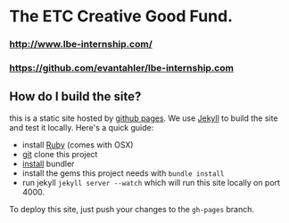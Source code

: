 # The ETC Creative Good Fund.
### http://www.lbe-internship.com/
### https://github.com/evantahler/lbe-internship.com

## How do I build the site?

this is a static site hosted by [github pages](http://pages.github.com/).  We use [Jekyll](http://jekyllrb.com/) to build the site and test it locally.  Here's a quick guide:

- install [Ruby](http://www.ruby-lang.org/) (comes with OSX)
- [git](http://git-scm.com/) clone this project
- [install](http://gembundler.com/) bundler
- install the gems this project needs with `bundle install`
- run jekyll `jekyll server --watch` which will run this site locally on port 4000.

To deploy this site, just push your changes to the `gh-pages` branch.